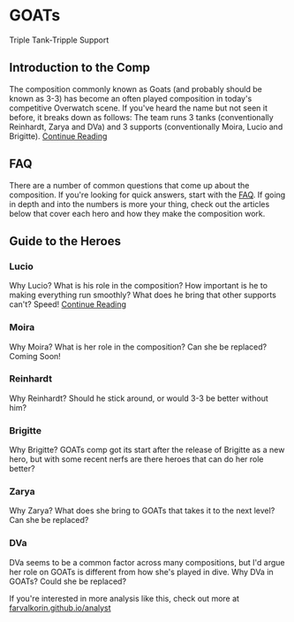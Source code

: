# GOATs
Triple Tank-Tripple Support

## Introduction to the Comp

The composition commonly known as Goats (and probably should be known as 3-3) has become an often played composition in today's competitive Overwatch scene. If you've heard the name but not seen it before, it breaks down as follows: The team runs 3 tanks (conventionally Reinhardt, Zarya and DVa) and 3 supports (conventionally Moira, Lucio and Brigitte). [Continue Reading](https://farvalkorin.github.io/analyst/goats/intro)

## FAQ

There are a number of common questions that come up about the composition. If you're looking for quick answers, start with the [FAQ](https://farvalkorin.github.io/analyst/goats/faq). If going in depth and into the numbers is more your thing, check out the articles below that cover each hero and how they make the composition work.

## Guide to the Heroes

### Lucio

Why Lucio? What is his role in the composition? How important is he to making everything run smoothly? What does he bring that other supports can't? Speed! [Continue Reading](https://farvalkorin.github.io/analyst/goats/lucio)

### Moira

Why Moira? What is her role in the composition? Can she be replaced? Coming Soon!

### Reinhardt

Why Reinhardt? Should he stick around, or would 3-3 be better without him?

### Brigitte

Why Brigitte? GOATs comp got its start after the release of Brigitte as a new hero, but with some recent nerfs are there heroes that can do her role better?

### Zarya

Why Zarya? What does she bring to GOATs that takes it to the next level? Can she be replaced?

### DVa

DVa seems to be a common factor across many compositions, but I'd argue her role on GOATs is different from how she's played in dive. Why DVa in GOATs? Could she be replaced?


If you're interested in more analysis like this, check out more at [farvalkorin.github.io/analyst](https://farvalkorin.github.io/analyst)
